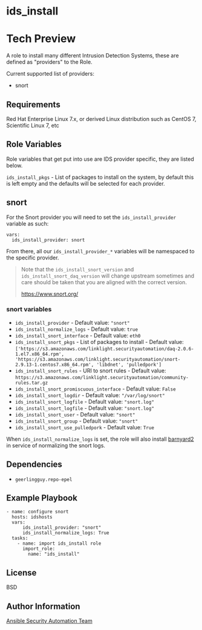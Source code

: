 ids_install
===========

# Tech Preview

A role to install many different Intrusion Detection Systems, these are defined
as "providers" to the Role.

Current supported list of providers:
* snort

Requirements
------------

Red Hat Enterprise Linux 7.x, or derived Linux distribution such as CentOS 7,
Scientific Linux 7, etc

Role Variables
--------------

Role variables that get put into use are IDS provider specific, they are listed
below.

`ids_install_pkgs` - List of packages to install on the system, by default this
is left empty and the defaults will be selected for each provider.

## snort

For the Snort provider you will need to set the `ids_install_provider` variable
as such:

    vars:
      ids_install_provider: snort

From there, all our `ids_install_provider_*` variables will be namespaced to the
specific provider.

> Note that the `ids_install_snort_version` and `ids_install_snort_daq_version`
> will change upstream sometimes and care should be taken that you are aligned
> with the correct version.
>
>   https://www.snort.org/

### snort variables

* `ids_install_provider` - Default value: `"snort"`
* `ids_install_normalize_logs` - Default value: `true`
* `ids_install_snort_interface` - Default value: `eth0`
* `ids_install_snort_pkgs` - List of packages to install - Default value:
  `['https://s3.amazonaws.com/linklight.securityautomation/daq-2.0.6-1.el7.x86_64.rpm', 'https://s3.amazonaws.com/linklight.securityautomation/snort-2.9.13-1.centos7.x86_64.rpm', 'libdnet', 'pulledpork']`
* `ids_install_snort_rules` - URI to snort rules - Default value:
  `https://s3.amazonaws.com/linklight.securityautomation/community-rules.tar.gz`
* `ids_install_snort_promiscuous_interface` - Default value: `False`
* `ids_install_snort_logdir` - Default value: `"/var/log/snort"`
* `ids_install_snort_logfile` - Default value: `"snort.log"`
* `ids_install_snort_logfile` - Default value: `"snort.log"`
* `ids_install_snort_user` - Default value: `"snort"`
* `ids_install_snort_group` - Default value: `"snort"`
* `ids_install_snort_use_pulledpork` - Default value: `True`

When `ids_install_normalize_logs` is set, the role will also install
[barnyard2](https://github.com/firnsy/barnyard2) in service of normalizing the
snort logs.


Dependencies
------------

* `geerlingguy.repo-epel`


Example Playbook
----------------

    - name: configure snort
      hosts: idshosts
      vars:
          ids_install_provider: "snort"
          ids_install_normalize_logs: True
      tasks:
        - name: import ids_install role
          import_role:
            name: "ids_install"

License
-------

BSD

Author Information
------------------

[Ansible Security Automation Team](https://github.com/ansible-security)
